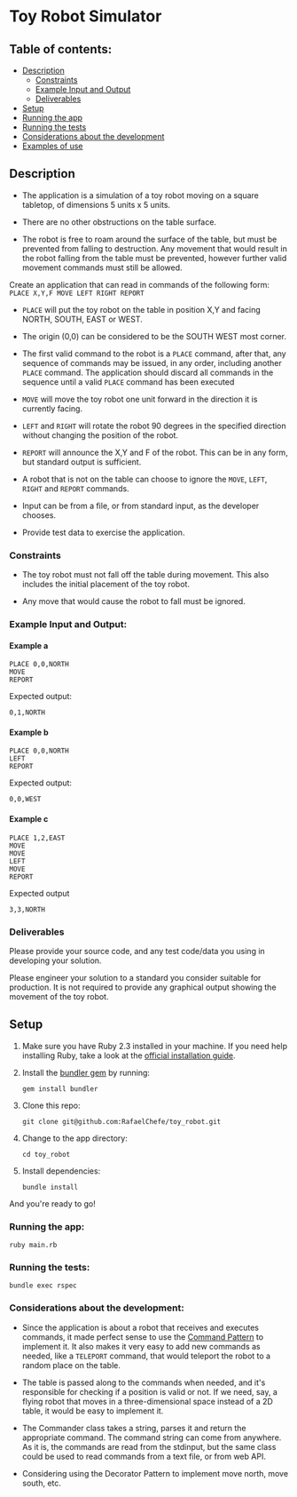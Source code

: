 # Toy Robot Simulator

## Table of contents:

* [Description](./README.md#description)
  * [Constraints](./README.md#constraints)
  * [Example Input and Output](./README.md#example-input-and-output)
  * [Deliverables](./README.md#deliverables)
* [Setup](./README.md#setup)
* [Running the app](./README.md#running-the-app)
* [Running the tests](./README.md#running-the-tests)
* [Considerations about the development](./README.md#considerations-about-the-development)
* [Examples of use](./test_data/test_data.txt)

## Description

* The application is a simulation of a toy robot moving on a square tabletop, of dimensions 5 units
  x 5 units.

* There are no other obstructions on the table surface.

* The robot is free to roam around the surface of the table, but must be prevented from falling to
  destruction. Any movement that would result in the robot falling from the table must be prevented,
however further valid movement commands must still be allowed.

Create an application that can read in commands of the following form:
``
PLACE X,Y,F
MOVE
LEFT
RIGHT
REPORT
``

* `PLACE` will put the toy robot on the table in position X,Y and facing NORTH, SOUTH, EAST or WEST.

* The origin (0,0) can be considered to be the SOUTH WEST most corner.

* The first valid command to the robot is a `PLACE` command, after that, any sequence of commands
  may be issued, in any order, including another `PLACE` command. The application should discard all
commands in the sequence until a valid `PLACE` command has been executed

* `MOVE` will move the toy robot one unit forward in the direction it is currently facing.

* `LEFT` and `RIGHT` will rotate the robot 90 degrees in the specified direction without changing
  the position of the robot.

* `REPORT` will announce the X,Y and F of the robot. This can be in any form, but standard output is
  sufficient.

* A robot that is not on the table can choose to ignore the `MOVE`, `LEFT`, `RIGHT` and `REPORT`
  commands.

* Input can be from a file, or from standard input, as the developer chooses.

* Provide test data to exercise the application.

### Constraints

* The toy robot must not fall off the table during movement. This also includes the initial
  placement of the toy robot.

* Any move that would cause the robot to fall must be ignored.

### Example Input and Output:

#### Example a

    PLACE 0,0,NORTH
    MOVE
    REPORT

Expected output:

    0,1,NORTH

#### Example b

    PLACE 0,0,NORTH
    LEFT
    REPORT

Expected output:

    0,0,WEST

#### Example c

    PLACE 1,2,EAST
    MOVE
    MOVE
    LEFT
    MOVE
    REPORT

Expected output

    3,3,NORTH

### Deliverables

Please provide your source code, and any test code/data you using in
developing your solution.

Please engineer your solution to a standard you consider suitable for
production. It is not required to provide any graphical output showing the
movement of the toy robot.

## Setup

1. Make sure you have Ruby 2.3 installed in your machine. If you need help installing Ruby, take a
   look at the [official installation
guide](https://www.ruby-lang.org/en/documentation/installation/).

2. Install the [bundler gem](http://bundler.io/) by running:

    ``gem install bundler``

3. Clone this repo:

    ``git clone git@github.com:RafaelChefe/toy_robot.git``

4. Change to the app directory:

    ``cd toy_robot``

5. Install dependencies:

    ``bundle install``

And you're ready to go!

### Running the app:
``ruby main.rb``

### Running the tests:
``bundle exec rspec``

### Considerations about the development:

* Since the application is about a robot that receives and executes commands, it made perfect sense
  to use the [Command Pattern](https://en.wikipedia.org/wiki/Command_pattern) to implement it. It
also makes it very easy to add new commands as needed, like a `TELEPORT` command, that would
teleport the robot to a random place on the table.

* The table is passed along to the commands when needed, and it's responsible for checking if a
  position is valid or not. If we need, say, a flying robot that moves in a three-dimensional space
instead of a 2D table, it would be easy to implement it.

* The Commander class takes a string, parses it and return the appropriate command. The command
  string can come from anywhere. As it is, the commands are read from the stdinput, but the same
class could be used to read commands from a text file, or from web API.

* Considering using the Decorator Pattern to implement move north, move south, etc.
